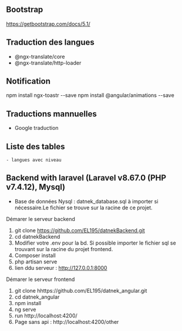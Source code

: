 ## Bootstrap
https://getbootstrap.com/docs/5.1/

## Traduction des langues
 - @ngx-translate/core
 - @ngx-translate/http-loader

##  Notification 
npm install ngx-toastr --save
npm install @angular/animations --save


## Traductions mannuelles
 - Google traduction
  
## Liste des tables
    - langues avec niveau

## Backend with laravel (Laravel v8.67.0 (PHP v7.4.12), Mysql)
 - Base de données Nysql : datnek_database.sql à importer si nécessaire.Le fichier se trouve sur la racine de ce projet.

Démarer le serveur backend
 1. git clone https://github.com/EL195/datnekBackend.git
 2. cd datnekBackend
 3. Modifier votre .env pour la bd. Si possible importer le fichier sql se trouvant sur la racine du projet frontend.
 4. Composer install
 5. php artisan serve
 6. lien ddu serveur : http://127.0.0.1:8000

Démarer le serveur frontend
1. git clone hhttps://github.com/EL195/datnek_angular.git
2. cd datnek_angular
3. npm install
4. ng serve
5. run http://localhost:4200/
6. Page sans api :  http://localhost:4200/other

